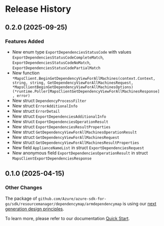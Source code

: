 # Release History

## 0.2.0 (2025-09-25)
### Features Added

- New enum type `ExportDependenciesStatusCode` with values `ExportDependenciesStatusCodeCompleteMatch`, `ExportDependenciesStatusCodeNoMatch`, `ExportDependenciesStatusCodePartialMatch`
- New function `*MapsClient.BeginGetDependencyViewForAllMachines(context.Context, string, string, GetDependencyViewForAllMachinesRequest, *MapsClientBeginGetDependencyViewForAllMachinesOptions) (*runtime.Poller[MapsClientGetDependencyViewForAllMachinesResponse], error)`
- New struct `DependencyProcessFilter`
- New struct `ErrorAdditionalInfo`
- New struct `ErrorDetail`
- New struct `ExportDependenciesAdditionalInfo`
- New struct `ExportDependenciesOperationResult`
- New struct `ExportDependenciesResultProperties`
- New struct `GetDependencyViewForAllMachinesOperationResult`
- New struct `GetDependencyViewForAllMachinesRequest`
- New struct `GetDependencyViewForAllMachinesResultProperties`
- New field `ApplianceNameList` in struct `ExportDependenciesRequest`
- New anonymous field `ExportDependenciesOperationResult` in struct `MapsClientExportDependenciesResponse`


## 0.1.0 (2025-04-15)
### Other Changes

The package of `github.com/Azure/azure-sdk-for-go/sdk/resourcemanager/dependencymap/armdependencymap` is using our [next generation design principles](https://azure.github.io/azure-sdk/general_introduction.html).

To learn more, please refer to our documentation [Quick Start](https://aka.ms/azsdk/go/mgmt).